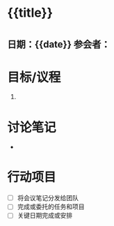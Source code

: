 # {{title}}
# 
日期：{{date}}
参会者：
---
# 目标/议程
1. 
# 讨论笔记
- 
# 行动项目
- [ ] 将会议笔记分发给团队
- [ ] 完成或委托的任务和项目
- [ ] 关键日期完成或安排

